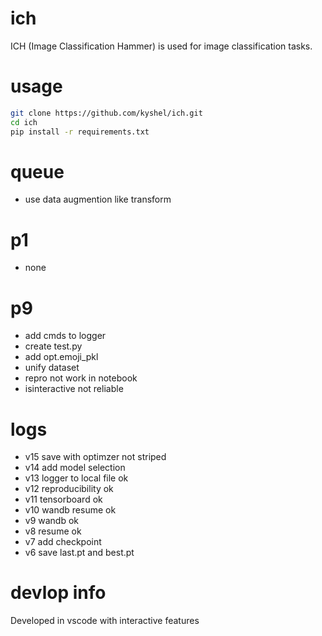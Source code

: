# ich
ICH (Image Classification Hammer) is used for image classification tasks. 

# usage
``` bash
git clone https://github.com/kyshel/ich.git
cd ich
pip install -r requirements.txt
```

# queue
- use data augmention like transform


# p1
- none 

# p9
- add cmds to logger
- create test.py
- add opt.emoji_pkl
- unify dataset
- repro not work in notebook
- isinteractive not reliable



# logs
- v15 save with optimzer not striped
- v14 add model selection
- v13 logger to local file ok 
- v12 reproducibility ok
- v11 tensorboard ok
- v10 wandb resume ok
- v9 wandb ok
- v8 resume ok
- v7 add checkpoint 
- v6 save last.pt and best.pt

# devlop info
Developed in vscode with interactive features


 